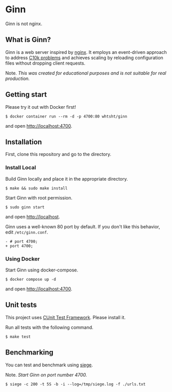 # Ginn

Ginn is not nginx.

## What is Ginn?

Ginn is a web server inspired by [nginx](https://www.nginx.com/). It employs an event-driven approach to address [C10k problems](http://www.kegel.com/c10k.html) and achieves scaling by reloading configuration files without dropping client requests.

Note. _This was created for educational purposes and is not suitable for real production._

## Getting start

Please try it out with Docker first!

```
$ docker container run --rm -d -p 4700:80 whtsht/ginn
```

and open [http://localhost:4700](http://localhost:4700).

## Installation

First, clone this repository and go to the directory.

### Install Local

Build Ginn locally and place it in the appropriate directory.

```
$ make && sudo make install
```

Start Ginn with root permission.

```
$ sudo ginn start
```

and open [http://localhost](http://localhost).

Ginn uses a well-known 80 port by default. If you don't like this behavior, edit `/etc/ginn.conf`.

```
- # port 4700;
+ port 4700;
```

### Using Docker

Start Ginn using docker-compose.

```
$ docker compose up -d
```

and open [http://localhost:4700](http://localhost:4700).

## Unit tests

This project uses [CUnit Test Framework](https://cunit.sourceforge.net/). Please install it.

Run all tests with the following command.

```
$ make test
```

## Benchmarking

You can test and benchmark using [siege](https://github.com/JoeDog/siege).

Note. _Start Ginn on port number 4700._

```
$ siege -c 200 -t 5S -b -i --log=/tmp/siege.log -f ./urls.txt
```
